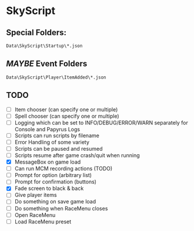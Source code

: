 # SkyScript

## Special Folders:

```
Data\SkyScript\Startup\*.json
```

## _MAYBE_ Event Folders

```
Data\SkyScript\Player\ItemAdded\*.json
```

## TODO

- [ ] Item chooser (can specify one or multiple)
- [ ] Spell chooser (can specify one or multiple)
- [ ] Logging which can be set to INFO/DEBUG/ERROR/WARN separately for Console and Papyrus Logs
- [ ] Scripts can run scripts by filename
- [ ] Error Handling of some variety
- [ ] Scripts can be paused and resumed
- [ ] Scripts resume after game crash/quit when running
- [x] MessageBox on game load
- [ ] Can run MCM recording actions (TODO)
- [ ] Prompt for option (arbitrary list)
- [ ] Prompt for confirmation (buttons)
- [x] Fade screen to black & back
- [ ] Give player items
- [ ] Do something on save game load
- [ ] Do something when RaceMenu closes
- [ ] Open RaceMenu
- [ ] Load RaceMenu preset
